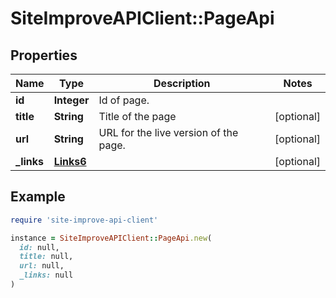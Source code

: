 # SiteImproveAPIClient::PageApi

## Properties

| Name | Type | Description | Notes |
| ---- | ---- | ----------- | ----- |
| **id** | **Integer** | Id of page. |  |
| **title** | **String** | Title of the page | [optional] |
| **url** | **String** | URL for the live version of the page. | [optional] |
| **_links** | [**Links6**](Links6.md) |  | [optional] |

## Example

```ruby
require 'site-improve-api-client'

instance = SiteImproveAPIClient::PageApi.new(
  id: null,
  title: null,
  url: null,
  _links: null
)
```

